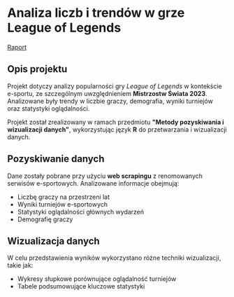 # **Analiza liczb i trendów w grze League of Legends**

[Raport](https://bartoszoleszek.github.io/League_of_Legends_Analysis_of_Numbers_and_Trends/Projekt.html)

## **Opis projektu**
Projekt dotyczy analizy popularności gry *League of Legends* w kontekście e-sportu, ze szczególnym uwzględnieniem **Mistrzostw Świata 2023**. Analizowane były trendy w liczbie graczy, demografia, wyniki turniejów oraz statystyki oglądalności.

Projekt został zrealizowany w ramach przedmiotu **"Metody pozyskiwania i wizualizacji danych"**, wykorzystując język **R** do przetwarzania i wizualizacji danych.  

## **Pozyskiwanie danych**
Dane zostały pobrane przy użyciu **web scrapingu** z renomowanych serwisów e-sportowych. Analizowane informacje obejmują:  
- Liczbę graczy na przestrzeni lat  
- Wyniki turniejów e-sportowych  
- Statystyki oglądalności głównych wydarzeń  
- Demografię graczy

## **Wizualizacja danych**
W celu przedstawienia wyników wykorzystano różne techniki wizualizacji, takie jak:   
- Wykresy słupkowe porównujące oglądalność turniejów  
- Tabele podsumowujące kluczowe statystyki 
